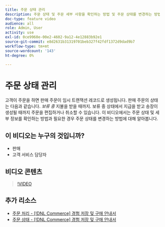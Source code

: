 ```yaml
---
title: 주문 상태 관리
description: 주문 상태 및 주문 세부 사항을 확인하는 방법 및 주문 상태를 변경하는 방법에 대해 알아봅니다.
doc-type: feature video
audience: all
role: Admin, User
activity: use
exl-id: 0ce9960e-00e2-4602-9a12-4e12883b92e1
source-git-commit: e8d2631b31319701beb327f42fdf1372d9dad9b7
workflow-type: tm+mt
source-wordcount: '143'
ht-degree: 0%

---
```


# 주문 상태 관리

고객이 주문을 하면 판매 주문이 임시 트랜잭션 레코드로 생성됩니다. 판매 주문의 상태는 다음과 같습니다. _보류 중_ 지불을 받을 때까지. 보류 중 상태에서 지급을 받고 송장이 생성될 때까지 주문을 편집하거나 취소할 수 있습니다. 이 비디오에서는 주문 상태 및 세부 정보를 확인하는 방법과 필요한 경우 주문 상태를 변경하는 방법에 대해 알아봅니다.

## 이 비디오는 누구의 것입니까?

- 판매
- 고객 서비스 담당자

## 비디오 콘텐츠

>[!VIDEO](https://video.tv.adobe.com/v/343935?quality=12&learn=on)

## 추가 리소스

- [주문 처리 - [!DNL Commerce] 경험 저장 및 구매 안내서](https://experienceleague.adobe.com/docs/commerce-admin/stores-sales/order-management/orders/order-processing.html#process-an-order)
- [주문 상태 - [!DNL Commerce] 경험 저장 및 구매 안내서](https://experienceleague.adobe.com/docs/commerce-admin/stores-sales/order-management/orders/order-status.html)
